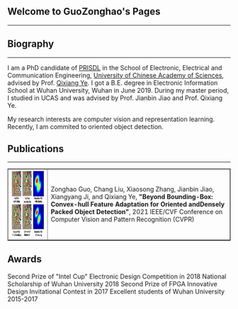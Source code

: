 ## Welcome to GuoZonghao's Pages
---

## Biography
---
I am a PhD candidate of [PRISDL](https://ucassdl.cn/) in the School of Electronic, Electrical and Communication Engineering, [University of Chinese Academy of Sciences](http://english.ucas.ac.cn/), advised by Prof. [Qixiang Ye](http://people.ucas.ac.cn/~0007279?language=en). I got a B.E. degree in Electronic Information School at Wuhan University, Wuhan in June 2019. During my master period, I studied in UCAS and was advised by Prof. Jianbin Jiao and Prof. Qixiang Ye.

My research interests are computer vision and representation learning. Recently, I am commited to oriented object detection.

## Publications
---
<table border="1">
<tr>
<td><img src="/CFA.png"  height="150" width="415"></td>
<td>Zonghao Guo, Chang Liu, Xiaosong Zhang, Jianbin Jiao, Xiangyang Ji, and Qixiang Ye,  
<b>"Beyond Bounding-Box: Convex-hull Feature Adaptation for Oriented andDensely Packed Object Detection"</b>,   
2021 IEEE/CVF Conference on Computer Vision and Pattern Recognition (CVPR)
</td>
</tr>
</table>  


## Awards
Second Prize of "Intel Cup" Electronic Design Competition in 2018
National Scholarship of Wuhan University 2018
Second Prize of FPGA Innovative Design Invitational Contest in 2017
Excellent students of Wuhan University 2015-2017





